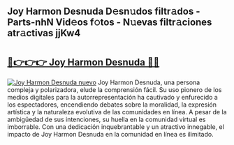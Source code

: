 ## Joy Harmon Desnuda D𝚎sn𝚞dos filtr𝚊dos - Parts-nhN Vid𝚎os f𝚘tos - N𝚞evas filtr𝚊ciones atr𝚊ctivas jjKw4

# <h2><a href="http://mbcxae.tromn.icu/?c=Joy+Harmon+Desnuda">🔗👉👉👉 Joy Harmon Desnuda 🔗🔗</a></h2>

[![Joy Harmon Desnuda nuevo](https://i.imgur.com/pEAQMta.gif)](http://mbcxae.tromn.icu/?c=Joy+Harmon+Desnuda)
Joy Harmon Desnuda, una persona compleja y polarizadora, elude la comprensión fácil. Su uso pionero de los medios digitales para la autorrepresentación ha cautivado y enfurecido a los espectadores, encendiendo debates sobre la moralidad, la expresión artística y la naturaleza evolutiva de las comunidades en línea. A pesar de la ambigüedad de sus intenciones, su huella en la comunidad virtual es imborrable. Con una dedicación inquebrantable y un atractivo innegable, el impacto de Joy Harmon Desnuda en la comunidad en línea es ilimitado.
